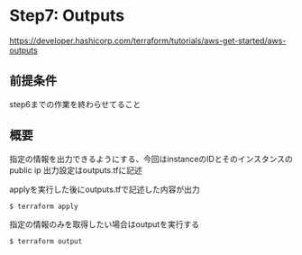 # Step7: Outputs
https://developer.hashicorp.com/terraform/tutorials/aws-get-started/aws-outputs

## 前提条件
step6までの作業を終わらせてること

## 概要
指定の情報を出力できるようにする、今回はinstanceのIDとそのインスタンスのpublic ip
出力設定はoutputs.tfに記述

applyを実行した後にoutputs.tfで記述した内容が出力
```
$ terraform apply
```

指定の情報のみを取得したい場合はoutputを実行する
```
$ terraform output
```

